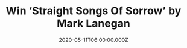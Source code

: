---
campaign-uuid: "c-6112293b-466e-464a-b895-000efdbd669a"
type: "Competition"
category: "Music"
date: "2020-05-11T06:00:00.000Z"
end-date: "2020-06-11T23:59:00.000Z"
disable-form: false
is_promoted: false
has_entry_page: true
title: "Win ‘Straight Songs Of Sorrow’ by Mark Lanegan"
competition-description: "<p>We are giving away 'Straight Songs of Sorrow’. An amazing\
  \ album by Mark Lanegan that combines musical trace elements from his early albums\
  \ with the synthesized constructs of later work.</p>\n<p>Click below and it could\
  \ be yours.</p>\n"
hero-header: "Win ‘Straight Songs Of Sorrow’ by Mark Lanegan"
terms-confirmation: "N/A"
banner-img: "https://assets.expresslyapp.com/asset-7a96bf18-ef75-4450-95b5-f6d3105df981.jpg"
logo-left-href: "aaa.nme.com"
logo-left-image: "https://assets.expresslyapp.com/asset-2209d82c-18fd-4cdf-92d6-abeee349db26.jpg"
logo-left-title: "NME AAA"
bg-image-hero: "https://assets.expresslyapp.com/asset-e7b72142-2a5d-439c-81e3-3d9dd108b515.jpg"
bg-image-first: "https://assets.expresslyapp.com/asset-7bd0e700-8332-41a3-a9e1-2723364f4e70.jpg"
section1-content: "<p>'Straight Songs of Sorrow' combines musical trace elements from\
  \ early Mark Lanegan albums with the synthesized constructs of later work. The album\
  \ feels both definitive and unique, a culmination of its creator's arc yet also\
  \ indicative of the energy that drives him onto future horizons.</p>\n<p>Click below\
  \ for a chance to win.</p>\n"
entry-title: "Win ‘Straight Songs Of Sorrow’ by Mark Lanegan"
entry-content: "<p>Enter the draw to win ‘‘Straight Songs Of Sorrow’ by Mark Lanegan\
  \ by completing the form below before 23:59 on the 11th of June 2020.</p>\n"
has-winner: false
prize-description: "‘Straight Songs Of Sorrow’ by Mark Lanegan"
special-conditions: "Multiple entries are allowed up to one every day.\r\n\r\nThis\
  \ competition is also available on: https://club.expressly.io/competitions/mark-lanegan-cd"
country-restrictions:
- "GB"
---